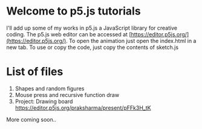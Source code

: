 # Welcome to p5.js tutorials

I'll add up some of my works in p5.js a JavaScript library for creative coding. The p5.js web editor can be accessed at [https://editor.p5js.org/](https://editor.p5js.org/). 
To open the animation just open the index.html in a new tab.
To use or copy the code, just copy the contents of sketch.js


# List of files

1. Shapes and random figures
2. Mouse press and recursive function draw
3. Project: Drawing board  https://editor.p5js.org/praksharma/present/pFFk3H_tK

More coming soon..
